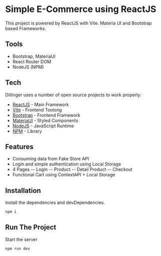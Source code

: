 # Simple E-Commerce using ReactJS

This project is powered by ReactJS with Vite.
Materia UI and Bootstrap based Frameworks.

## Tools

- Bootstrap, MateriaUI
- React Router DOM
- NodeJS (NPM)

## Tech

Dillinger uses a number of open source projects to work properly:

- [ReactJS](https://react.dev) - Main Framework
- [Vite](https://vitejs.dev) - Frontend Toolong
- [Bootstrap](https://getbootstrap.com) - Frontend Framework
- [MateriaUI](https://mui.com/material-ui/) - Styled Components
- [NodeJS](https://nodejs.org/en) - JavaScript Runtime
- [NPM](https://www.npmjs.com) - Library

## Features

- Consuming data from Fake Store API
- Login and simple authentication using Local Storage
- 4 Pages
-- Login
-- Product
-- Detail Product
-- Checkout
- Functional Cart using ContextAPI + Local Storage


## Installation


Install the dependencies and devDependencies.

```sh
npm i
```

## Run The Project

Start the server

```sh
npm run dev
```

